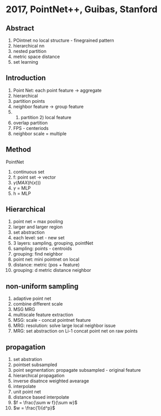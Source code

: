 # 2017, PointNet++, Guibas, Stanford

## Abstract
1. POintnet no local structure - finegrained pattern
2. hierarchical nn
3. nested partition
4. metric space distance
5. set learning


## Introduction
1. Point Net: each point feature -> aggregate
2. hierarchical
3. partition points
4. neighbor feature -> group feature
5. 1) partition 2) local feature
6. overlap partition
7. FPS - centeriods
8. neighbor scale = multiple
   

## Method
PointNet
1. continuous set
2. f: point set -> vector
3. $\gamma(MAX(h(x)))$
4. $\gamma$ = MLP
4. h = MLP


## Hierarchical
1. point net = max pooling
2. larger and larger region
3. set abstraction
4. each level: set - new set
5. 3 layers: sampling, grouping, pointNet
6. sampling: points - centroids
7. grouping: find neighbor
8. point net: mini pointnet on local
9. distance: metric (pos + feature)
10. grouping: d metric distance neighbor

## non-uniform sampling
1. adaptive point net
2. combine different scale
3. MSG MRG
4. multiscale feature extraction
5. MSG: scale - concat pointnet feature
6. MRG: resolution: solve large local neighbor issue
7. MRG: set abstraction on Li-1 concat point net on raw points

## propagation
1. set abstration
2. pointset subsampled
3. point segmentation: propagate subsampled - original feature
4. hierarchical propagation
5. inverse disatnce weighted avearage
6. interpolate
7. unit point net
8. distance based interpolate
9. $f = \frac{\sum w f}{\sum w}$
10. $w = \frac{1}{d^p}$